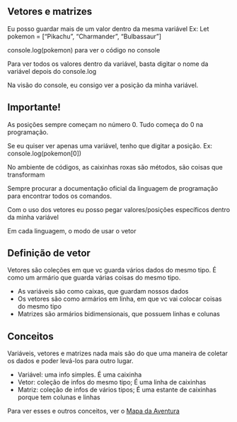 ## Vetores e matrizes

Eu posso guardar mais de um valor dentro da mesma variável
Ex: 
Let pokemon = [“Pikachu”, “Charmander”, “Bulbassaur”]

console.log(pokemon) para ver o código no console

Para ver todos os valores dentro da variável, basta digitar o nome da variável depois do console.log

Na visão do console, eu consigo ver a posição da minha variável. 

## Importante! 

As posições sempre começam no número 0. Tudo começa do 0 na programação.

Se eu quiser ver apenas uma variável, tenho que digitar a posição. 
Ex: console.log(pokemon[0]) 

No ambiente de códigos, as caixinhas roxas são métodos, são coisas que transformam 

Sempre procurar a documentação oficial da linguagem de programação para encontrar todos os comandos.

Com o uso dos vetores eu posso pegar valores/posições específicos dentro da minha variável

Em cada linguagem, o modo de usar o vetor

## Definição de vetor

Vetores são coleções em que vc guarda vários dados do mesmo tipo. É como um armário que guarda várias coisas do mesmo tipo.

- As variáveis são como caixas, que guardam nossos dados
- Os vetores são como armários em linha, em que vc vai colocar coisas do mesmo tipo
- Matrizes são armários bidimensionais, que possuem linhas e colunas

## Conceitos

Variáveis, vetores e matrizes nada mais são do que uma maneira de coletar os dados e poder levá-los para outro lugar. 

- Variável: uma info simples. É uma caixinha
- Vetor: coleção de infos do mesmo tipo; É uma linha de caixinhas
- Matriz: coleção de infos de vários tipos; É uma estante de caixinhas porque tem colunas e linhas

Para ver esses e outros conceitos, ver o [Mapa da Aventura](https://helpful-jump-17b.notion.site/Mapa-de-aventura-91f3e9bd923842149d4dba754dc65c07?p=1f6b429fcc5e4bf9b274d8d75e909faa&pm=c)